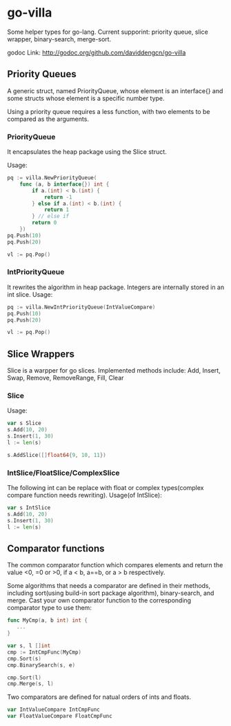 go-villa
========
Some helper types for go-lang. Current supporint: priority queue, slice wrapper, binary-search, merge-sort.

godoc Link: http://godoc.org/github.com/daviddengcn/go-villa

Priority Queues
---------------
A generic struct, named PriorityQueue, whose element is an interface{} and some structs whose element is a specific number type.

Using a priority queue requires a less function, with two elements to be compared as the arguments.

### PriorityQueue

It encapsulates the heap package using the Slice struct.

Usage:
```go
pq := villa.NewPriorityQueue(
    func (a, b interface{}) int {
        if a.(int) < b.(int) {
            return -1
        } else if a.(int) < b.(int) {
            return 1
        } // else if
        return 0
    })
pq.Push(10)
pq.Push(20)

vl := pq.Pop()
```

### IntPriorityQueue

It rewrites the algorithm in heap package. Integers are internally stored in an int slice.
Usage:
```go
pq := villa.NewIntPriorityQueue(IntValueCompare)
pq.Push(10)
pq.Push(20)

vl := pq.Pop()
```

Slice Wrappers
--------------
Slice is a warpper for go slices. Implemented methods include: Add, Insert, Swap, Remove, RemoveRange, Fill, Clear

### Slice
Usage:
```go
var s Slice
s.Add(10, 20)
s.Insert(1, 30)
l := len(s)

s.AddSlice([]float64{9, 10, 11})
```

### IntSlice/FloatSlice/ComplexSlice
The following int can be replace with float or complex types(complex compare function needs rewriting).
Usage(of IntSlice):
```go
var s IntSlice
s.Add(10, 20)
s.Insert(1, 30)
l := len(s)
```

Comparator functions
--------------------
The common comparator function which compares elements and return the value <0, =0 or >0, if a < b, a==b, or a > b respectively.

Some algorithms that needs a comparator are defined in their methods, including sort(using build-in sort package algorithm), binary-search, and merge.
Cast your own comparator function to the corresponding comparator type to use them:
```go
func MyCmp(a, b int) int {
   ...
}

var s, l []int
cmp := IntCmpFunc(MyCmp)
cmp.Sort(s)
cmp.BinarySearch(s, e)

cmp.Sort(l)
cmp.Merge(s, l)
```

Two comparators are defined for natual orders of ints and floats.
```go
var IntValueCompare IntCmpFunc
var FloatValueCompare FloatCmpFunc
```
